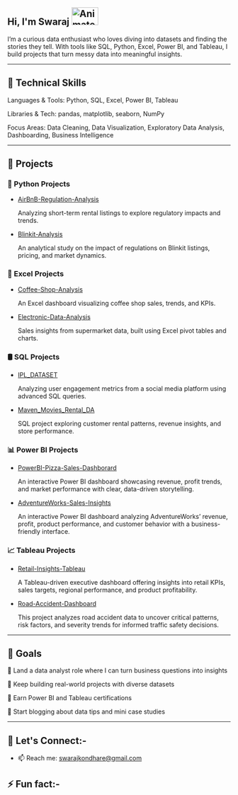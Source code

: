 
<!--
**Swaraj120599/swaraj120599** is a ✨ _special_ ✨ repository because its `README.md` (this file) appears on your GitHub profile.

Here are some ideas to get you started:

- 🔭 I’m currently working on ...
- 🌱 I’m currently learning ...
- 👯 I’m looking to collaborate on ...
- 🤔 I’m looking for help with ...
- 💬 Ask me about ...
- 📫 How to reach me: ...
- 😄 Pronouns: ...
- ⚡ Fun fact: ...
-->

##  Hi, I'm Swaraj  <img src="https://iam-weijie.github.io/wave/hand-emoji.svg" alt="Animated Emoji" width="60" height="40">
I’m a curious data enthusiast who loves diving into datasets and finding the stories they tell. With tools like SQL, Python, Excel, Power BI, and Tableau, I build projects that turn messy data into meaningful insights.
***
## 🔧 Technical Skills
Languages & Tools: Python, SQL, Excel, Power BI, Tableau

Libraries & Tech: pandas, matplotlib, seaborn, NumPy

Focus Areas: Data Cleaning, Data Visualization, Exploratory Data Analysis, Dashboarding, Business Intelligence
***
## 📂 Projects

### 🐍 Python Projects
- [AirBnB-Regulation-Analysis](https://github.com/Swaraj120599/AirBnB-Regulation-Analysis)

  Analyzing short-term rental listings to explore regulatory impacts and trends.

- [Blinkit-Analysis](https://github.com/Swaraj120599/Blinkit-Analysis)
  
  An analytical study on the impact of regulations on Blinkit listings, pricing, and market dynamics.

### 🧮 Excel Projects
- [Coffee-Shop-Analysis](https://github.com/Swaraj120599/Coffee-Shop-Analysis)
  
   An Excel dashboard visualizing coffee shop sales, trends, and KPIs.

- [Electronic-Data-Analysis](https://github.com/Swaraj120599/Electronic-Data-Analysis)
  
   Sales insights from supermarket data, built using Excel pivot tables and charts.

### 🛢 SQL Projects
- [IPL_DATASET](https://github.com/Swaraj120599/IPL_DATASET)

  Analyzing user engagement metrics from a social media platform using advanced SQL queries.

- [Maven_Movies_Rental_DA](https://github.com/Swaraj120599/Maven_Movies_Rental_DA)

  SQL project exploring customer rental patterns, revenue insights, and store performance.

### 📊 Power BI Projects
- [PowerBI-Pizza-Sales-Dashborard](https://github.com/Swaraj120599/PowerBI-Pizza-Sales-Dashborard)
  
  An interactive Power BI dashboard showcasing revenue, profit trends, and market performance with clear, data-driven storytelling.

- [AdventureWorks-Sales-Insights](https://github.com/Swaraj120599/AdventureWorks-Sales-Insights)
  
   An interactive Power BI dashboard analyzing AdventureWorks’ revenue, profit, product performance, and customer behavior with a business-friendly interface.

### 📈 Tableau Projects
- [Retail-Insights-Tableau](https://github.com/Swaraj120599/Retail-Insights-Tableau)

  A Tableau-driven executive dashboard offering insights into retail KPIs, sales targets, regional performance, and product profitability.

- [Road-Accident-Dashboard](https://github.com/Swaraj120599/Road-Accident-Dashboard)

   This project analyzes road accident data to uncover critical patterns, risk factors, and severity trends for informed traffic safety decisions.
***
## 🎯 Goals
📌 Land a data analyst role where I can turn business questions into insights

📌 Keep building real-world projects with diverse datasets

📌 Earn Power BI and Tableau certifications

📌 Start blogging about data tips and mini case studies
***

## 🤝 Let's Connect:-
- 📫 Reach me: swarajkondhare@gmail.com

## ⚡ Fun fact:- 

